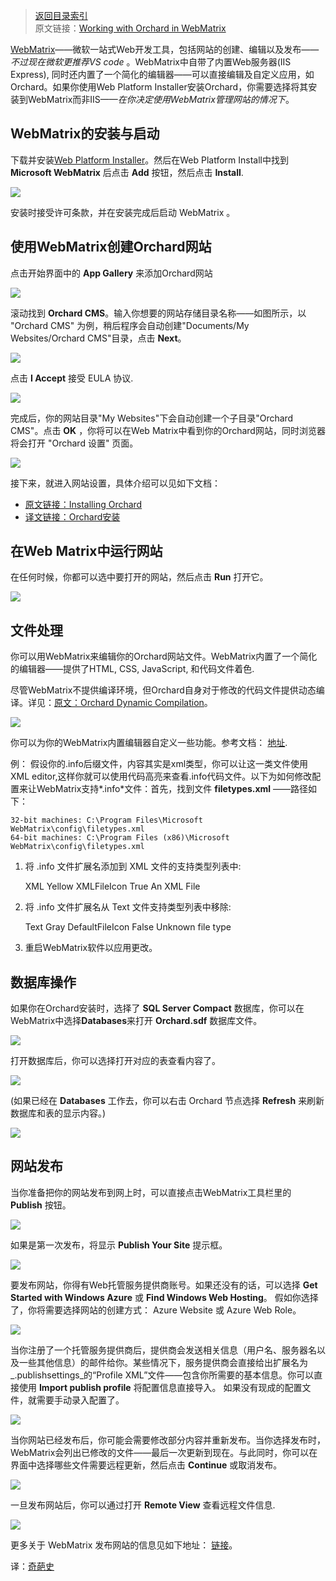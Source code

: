 <!--链接集合-->
<!--URL域 http://docs.orchardproject.net/en/latest -->
[000]: http://www.shisujie.com
[001]: http://docs.orchardproject.net/en/latest/Documentation/Working-with-Orchard-in-WebMatrix/
[002]: http://www.microsoft.com/web/webmatrix/
[003]: http://www.microsoft.com/web/downloads/platform.aspx
[004]: http://docs.orchardproject.net/en/latest/Documentation/Installing-Orchard/
[005]: http://www.shisujie.com/blog/Installing-Orchard
[006]: http://docs.orchardproject.net/en/latest/Documentation/Orchard-module-loader-and-dynamic-compilation
[007]: http://sybak.com/blog/2011/02/changing-the-file-types-that-open-with-webmatrix/
[008]: http://www.microsoft.com/web/post/how-to-publish-a-web-application-using-webmatrix

<!--图片链接集合-->
[101]: http://docs.orchardproject.net/en/latest/Upload/screenshots/install_selectorWebMatrix.png
[102]: http://docs.orchardproject.net/en/latest/Upload/screenshots_675/webmatrix_start_675.png
[103]: http://docs.orchardproject.net/en/latest/Upload/screenshots_675/webmatrix_select_orchard_675.png
[104]: http://docs.orchardproject.net/en/latest/Upload/screenshots_675/webmatrix_orchard_eula_675.png
[105]: http://docs.orchardproject.net/en/latest/Upload/screenshots_675/webmatrix_orchard_project_675.png
[106]: http://docs.orchardproject.net/en/latest/Upload/screenshots/webmatrix_run.png
[107]: http://docs.orchardproject.net/en/latest/Upload/screenshots_675/webmatrix_files_675.png
[108]: http://docs.orchardproject.net/en/latest/Upload/screenshots_675/webmatrix_opendatabase_675.png
[109]: http://docs.orchardproject.net/en/latest/Upload/screenshots_675/webmatrix_databasetable_675.png
[110]: http://docs.orchardproject.net/en/latest/Upload/screenshots_675/webmatrix_database_refresh_675.png
[111]: http://docs.orchardproject.net/en/latest/Upload/screenshots/webmatrix_publish.png
[112]: http://docs.orchardproject.net/en/latest/Upload/screenshots_675/webmatrix_publish_firsttime_675.png
[113]: http://docs.orchardproject.net/en/latest/Upload/screenshots_675/webmatrix_AzurePortal_675.png
[114]: http://docs.orchardproject.net/en/latest/Upload/screenshots_675/webmatrix_import_settings_675.png
[115]: http://docs.orchardproject.net/en/latest/Upload/screenshots_675/webmatrix_publish_preview_675.png
[116]: http://docs.orchardproject.net/en/latest/Upload/screenshots_675/webmatrix_remote_view_675.png

[index]: http://www.shisujie.com/blog/OrchardIndex
> [返回目录索引][index]  
> 原文链接：[Working with Orchard in WebMatrix][001]

[WebMatrix][002]——微软一站式Web开发工具，包括网站的创建、编辑以及发布——*不过现在微软更推荐VS code* 。WebMatrix中自带了内置Web服务器(IIS Express), 同时还内置了一个简化的编辑器——可以直接编辑及自定义应用，如Orchard。如果你使用Web Platform Installer安装Orchard，你需要选择将其安装到WebMatrix而非IIS——*在你决定使用WebMatrix管理网站的情况下*。

## WebMatrix的安装与启动

下载并安装[Web Platform Installer][003]。然后在Web Platform Install中找到 **Microsoft WebMatrix** 后点击 **Add** 按钮，然后点击 **Install**.

![][101]

安装时接受许可条款，并在安装完成后启动 WebMatrix 。

## 使用WebMatrix创建Orchard网站

点击开始界面中的 **App Gallery** 来添加Orchard网站  

![][102]

滚动找到 **Orchard CMS**。输入你想要的网站存储目录名称——如图所示，以 "Orchard CMS" 为例，稍后程序会自动创建"Documents/My Websites/Orchard CMS"目录，点击 **Next**。

![][103]

点击 **I Accept** 接受 EULA 协议.

![][104]

完成后，你的网站目录"My Websites"下会自动创建一个子目录"Orchard CMS"。点击 **OK** ，你将可以在Web Matrix中看到你的Orchard网站，同时浏览器将会打开 "Orchard 设置" 页面。

![][105]

接下来，就进入网站设置，具体介绍可以见如下文档：

* [原文链接：Installing Orchard][004]
* [译文链接：Orchard安装][005]


## 在Web Matrix中运行网站

在任何时候，你都可以选中要打开的网站，然后点击 **Run** 打开它。

![][106]

## 文件处理

你可以用WebMatrix来编辑你的Orchard网站文件。WebMatrix内置了一个简化的编辑器——提供了HTML, CSS, JavaScript, 和代码文件着色. 

尽管WebMatrix不提供编译环境，但Orchard自身对于修改的代码文件提供动态编译。详见：[原文：Orchard Dynamic Compilation][006]。

![][107]

你可以为你的WebMatrix内置编辑器自定义一些功能。参考文档： [地址][007]. 
 
例：
假设你的.info后缀文件，内容其实是xml类型，你可以让这一类文件使用XML editor,这样你就可以使用代码高亮来查看.info代码文件。以下为如何修改配置来让WebMatrix支持*.info*文件：首先，找到文件 **filetypes.xml** ——路径如下：

    32-bit machines: C:\Program Files\Microsoft WebMatrix\config\filetypes.xml
    64-bit machines: C:\Program Files (x86)\Microsoft WebMatrix\config\filetypes.xml

1) 将 .info 文件扩展名添加到 XML 文件的支持类型列表中:

    <FileType extension=".info;.config;.csproj;.vbproj;.resx;.settings;.sitemap;.user;.wsdl;.browser;.xaml;.xml;.xoml;.xsd;.xsl;.xslt;.mxml;.dbml;.wstemplate">
        <OpenAs>XML</OpenAs>
        <TabColor>Yellow</TabColor>
        <Icon>XMLFileIcon</Icon>
        <EmitUtf8BomByDefault>True</EmitUtf8BomByDefault>
        <Description>An XML File</Description>
    </FileType>

2) 将 .info 文件扩展名从 Text 文件支持类型列表中移除:

    <FileType extension=".ashx;.export;.po;.blogtemplate;.yml;.yaml;.manifest;.pl;.json;.csv">
        <OpenAs>Text</OpenAs>
        <TabColor>Gray</TabColor>
        <Icon>DefaultFileIcon</Icon>
        <EmitUtf8BomByDefault>False</EmitUtf8BomByDefault>
        <Description>Unknown file type</Description>
    </FileType>
    
3) 重启WebMatrix软件以应用更改。

## 数据库操作

如果你在Orchard安装时，选择了 **SQL Server Compact** 数据库，你可以在WebMatrix中选择**Databases**来打开 **Orchard.sdf** 数据库文件。
 
![][108]

打开数据库后，你可以选择打开对应的表查看内容了。

![][109]

(如果已经在 **Databases** 工作去，你可以右击 Orchard 节点选择 **Refresh** 来刷新数据库和表的显示内容。)

![][110]

## 网站发布

当你准备把你的网站发布到网上时，可以直接点击WebMatrix工具栏里的 **Publish** 按钮。

![][111]

如果是第一次发布，将显示 **Publish Your Site** 提示框。 

![][112]

 要发布网站，你得有Web托管服务提供商账号。如果还没有的话，可以选择 **Get Started with Windows Azure** 或 **Find Windows Web Hosting**。
 假如你选择了，你将需要选择网站的创建方式： Azure Website 或 Azure Web Role。

 ![][113]

当你注册了一个托管服务提供商后，提供商会发送相关信息（用户名、服务器名以及一些其他信息）的邮件给你。某些情况下，服务提供商会直接给出扩展名为_.publishsettings_的“Profile XML”文件——包含你所需要的基本信息。你可以直接使用 **Import publish profile** 将配置信息直接导入。 如果没有现成的配置文件，就需要手动录入配置了。 

 ![][114]  
 
当你网站已经发布后，你可能会需要修改部分内容并重新发布。当你选择发布时，WebMatrix会列出已修改的文件——最后一次更新到现在。与此同时，你可以在界面中选择哪些文件需要远程更新，然后点击 **Continue** 或取消发布。

 ![][115]

一旦发布网站后，你可以通过打开 **Remote View** 查看远程文件信息.

![][116]

更多关于 WebMatrix 发布网站的信息见如下地址： [链接][008]。


译：[奇葩史][000]